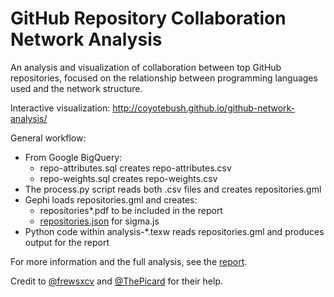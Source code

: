 GitHub Repository Collaboration Network Analysis
===

An analysis and visualization of collaboration between top GitHub repositories,
focused on the relationship between programming languages used and the network
structure.

Interactive visualization: <http://coyotebush.github.io/github-network-analysis/>

General workflow:

 * From Google BigQuery:
    * repo-attributes.sql creates repo-attributes.csv
    * repo-weights.sql creates repo-weights.csv
 * The process.py script reads both .csv files and creates repositories.gml
 * Gephi loads repositories.gml and creates:
    * repositories*.pdf to be included in the report
    * [repositories.json](../gh-pages/repositories.json) for sigma.js
 * Python code within analysis-\*.texw reads repositories.gml and produces
   output for the report

For more information and the full analysis, see the [report](github.pdf).

Credit to [@frewsxcv](https://github.com/frewsxcv) and [@ThePicard](https://github.com/ThePicard) for their help.
